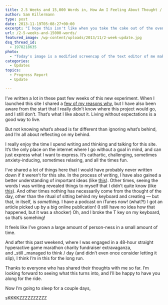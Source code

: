 ```yaml
---
title: 2.5 Weeks and 15,000 Words in, How Am I Feeling About Thought / Day?
author: Sam Killermann
type: post
date: 2013-11-19T05:08:27+00:00
excerpt: "I hope this isn't like when you take the cake out of the oven too early and don't have a toothpick and try to test if it's done with a knife and just end up stabbing your cake to death."
url: /2-5-weeks-and-15000-words/
featured_image: /wp-content/uploads/2013/11/2-week-update.jpg
dsq_thread_id:
  - 1978218635
photo:
  - "Today's image is a modified screencap of the text editor of me making this post. Like <em>Inception</em>, but Wordpress."
categories:
  - Updates
topics:
  - Progress Report
  - Update

---
```

I&#8217;ve written a lot in these past few weeks of this new experiment. When I launched this site I shared a [few of my reasons why][1], but I have also been aware from the start that I really didn&#8217;t know where this project would go, and I still don&#8217;t. That&#8217;s what I like about it. Living without expectations is a good way to live.

But not knowing what&#8217;s ahead is far different than ignoring what&#8217;s behind, and I&#8217;m all about reflecting on my behind.

I really enjoy the time I spend writing and thinking and talking for this site. It&#8217;s the only place on the internet where I go without a goal in mind, and can just express what I want to express. It&#8217;s cathartic, challenging, sometimes anxiety-inducing, sometimes relaxing, and all the times fun.

I&#8217;ve shared a lot of things here that I would have probably never written down if it weren&#8217;t for this site. In the process of writing, I have also gained a better understanding of important ideas (like [this][2]). Other times, seeing the words I was writing revealed things to myself that I didn&#8217;t quite know (like [this][3]). And other times nothing has necessarily come from the thought of the day, other than the ritual of sitting behind my keyboard and creating &#8212; but that, in itself, is _something_. I have a podcast on iTunes now! (what?!) I got an article picked up by a big online publication! (I still have no idea how that happened, but it was a shocker) Oh, and I broke the T key on my keyboard, so that&#8217;s somehing!

It feels like I&#8217;ve grown a large amount of person-ness in a small amount of time.

And after this past weekend, where I was engaged in a 48-hour straight hyperactive game marathon charity fundraiser extravaganza, and _still _managed to think / day (and didn&#8217;t even once consider letting it slip), I think I&#8217;m in this for the long run.

Thanks to everyone who has shared their thoughts with me so far. I&#8217;m looking forward to seeing what this turns into, and I&#8217;ll be happy to have you along for the ride.

Now I&#8217;m going to sleep for a couple days,

sKKKKZZZZZZZZZZ

 [1]: /welcome/ "Welcome to Sam Killermann’s Thought / Day"
 [2]: /us-vs-them/ "Making a Bigger “Us” and a Smaller “Them”"
 [3]: /hiding-behind-a-keyboard/ "Hiding Behind a Keyboard: The Terror of the Unknown"